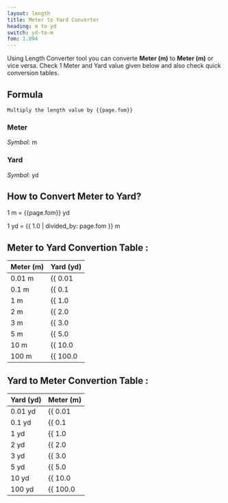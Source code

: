 ```yaml
---
layout: length
title: Meter to Yard Converter
heading: m to yd
switch: yd-to-m
fom: 1.094
---
```


Using Length Converter tool you can converte **Meter (m)** to **Meter (m)** or vice versa. Check 1 Meter and Yard value given below and also check quick conversion tables.

## Formula
`Multiply the length value by {{page.fom}}`

### Meter
*Symbol*: m

### Yard
*Symbol*: yd

## How to Convert Meter to Yard?
1 m = {{page.fom}} yd

1 yd = {{ 1.0 | divided_by: page.fom }} m

## Meter to Yard Convertion Table :

| Meter (m) | Yard (yd) |
| ---- | ---- |
| 0.01 m | {{ 0.01 | times: page.fom | round: 12 }} yd |
| 0.1 m | {{ 0.1 | times: page.fom | round: 12 }} yd |
| 1 m | {{ 1.0 | times: page.fom | round: 12 }} yd |
| 2 m | {{ 2.0 | times: page.fom | round: 12 }} yd |
| 3 m | {{ 3.0 | times: page.fom | round: 12 }} yd |
| 5 m | {{ 5.0 | times: page.fom | round: 12 }} yd |
| 10 m | {{ 10.0 | times: page.fom | round: 12 }} yd |
| 100 m | {{ 100.0 | times: page.fom | round: 12 }} yd |

## Yard to Meter Convertion Table :

| Yard (yd) | Meter (m) |
| ---- | ---- |
| 0.01 yd | {{ 0.01 | divided_by: page.fom | round: 12 }} m |
| 0.1 yd | {{ 0.1 | divided_by: page.fom | round: 12 }} m |
| 1 yd | {{ 1.0 | divided_by: page.fom | round: 12 }} m |
| 2 yd | {{ 2.0 | divided_by: page.fom | round: 12 }} m |
| 3 yd | {{ 3.0 | divided_by: page.fom | round: 12 }} m |
| 5 yd | {{ 5.0 | divided_by: page.fom | round: 12 }} m |
| 10 yd | {{ 10.0 | divided_by: page.fom | round: 12 }} m |
| 100 yd | {{ 100.0 | divided_by: page.fom | round: 12 }} m |

<script>
selectInput[7].selected = true
selectOutput[6].selected = true
</script>
